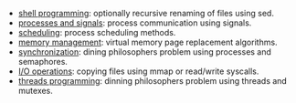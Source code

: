 - [shell programming](1): optionally recursive renaming of files using sed.  
- [processes and signals](2): process communication using signals.  
- [scheduling](3): process scheduling methods.  
- [memory management](4): virtual memory page replacement algorithms.  
- [synchronization](5): dining philosophers problem using processes and semaphores.  
- [I/O operations](6): copying files using mmap or read/write syscalls.  
- [threads programming](7): dinning philosophers problem using threads and mutexes.  
